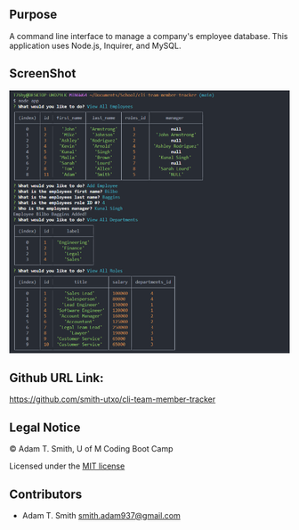 ## Purpose
A command line interface to manage a company's employee database. This application uses Node.js, Inquirer, and MySQL. 

## ScreenShot
![](db/assets/screenshot.PNG)

## Github URL Link: 
https://github.com/smith-utxo/cli-team-member-tracker

## Legal Notice
© Adam T. Smith, U of M Coding Boot Camp 

Licensed under the [MIT license](LICENSE)
## Contributors
- Adam T. Smith <smith.adam937@gmail.com> 